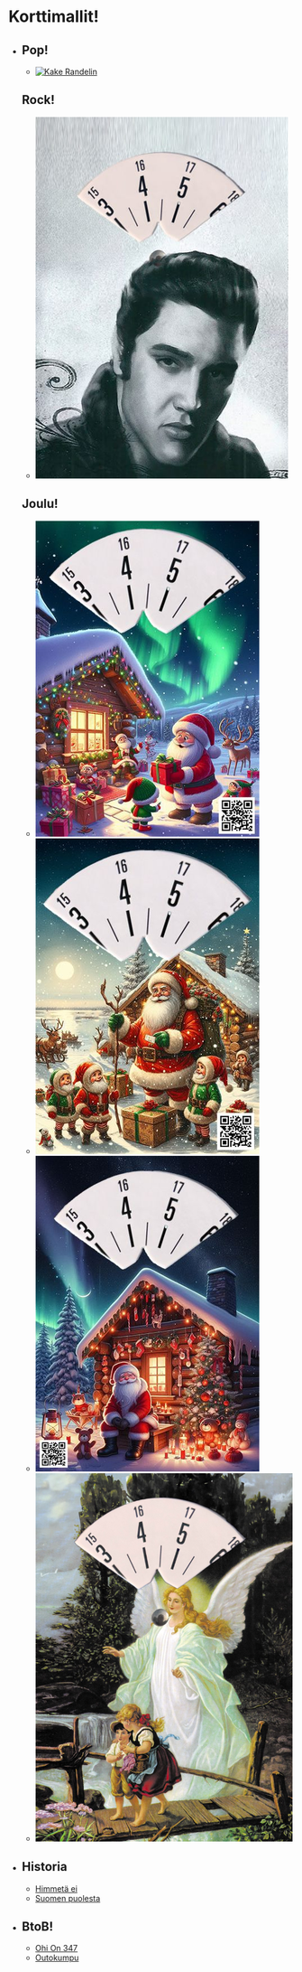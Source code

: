
<html lang="fi">
<head>
<meta charset="UTF-8">
<meta name="viewport" content="width=device-width, initial-scale=1.0">
<title>Korttimallit</title>
<link rel="stylesheet" href="styles.css">
</head>
<body>
<h1>Korttimallit!</h1>
<ul>
<!-- Pop-kategoria -->
<li>
            <h2>Pop!</h2>
           
<ul>
<li><a href="tuotteet/Kake.html"><img src="kuvat/Kake Randelin.jfif"alt="Kake Randelin" /></a></li>
</ul>
</li>
<h2>Rock!</h2>
<ul>
<li><a href="tuotteet/Elvis.html"><img src="kuvat/IMG-20240925-WA0000.jpg"alt="Kake Randelin" /></a></li>
</ul>
</li>

<h2>Joulu!</h2>
<ul>
<li><a href="tuotteet/Pukkitumma.html"><img src="kuvat/IMG-20241112-WA0002.jpg" alt="Pukkitumma" /></a></li>
<li><a href="tuotteet/Pukkivaalea.html"><img src="kuvat/IMG-20241114-WA0010.jpg" alt="Pukki vaalea" /></a></li>
<li><a href="tuotteet/PukkiIstuuPihaTumma.html"><img src="kuvat/IMG-20241114-WA0012.jpg" alt="Pukkitumma" /></a></li>
<li><a href="tuotteet/Suojelusenkeli.html"><img src="kuvat/IMG-20241112-WA0009.jpg" alt="Suojelusenkeli" /></a></li>
</ul>
</li>

<!-- Historia-kategoria -->
<li>
<h2>Historia</h2>
<ul>
<li><a href="tuotteet/HimmetäEi.html">Himmetä ei</a></li>
<li><a href="tuotteet/SuomenPuolesta.html">Suomen puolesta</a></li>
</ul>
</li>

<!-- BtoB-kategoria -->
<li>
<h2>BtoB!</h2>
<ul>
<li><a href="tuotteet/OhiOn347.html">Ohi On 347</a></li>
<li><a href="tuotteet/Outokumpu.html">Outokumpu</a></li>
</ul>
</li>
</ul>
</body>
</html>

